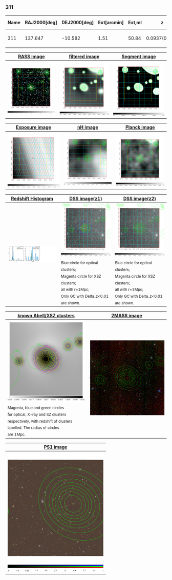 <div STYLE="page-break-after: always;"></div>

### 311

|Name|RAJ2000[deg]|DEJ2000[deg] |Ext[arcmin]| Ext,ml | z | z_src| C|GC(XSZ,Delta_z<0.01)| GC(OPT,Delta_z<0.01)|GC| R_sig[arcmin] | R500[arcmin] | R500[Mpc]| CRsig[c/s] | CR500[c/s] |L500[1E44 erg/s]|F500[1E-12 erg/s/cm^2]| M500[1E14 Msun]|Tx[keV]|Cnt_sig|Beta|Rc[arcmin]|Comment|Alias|
|---|---|---|---|---|---|------|---|--------|---------|----------|---|---|---|---|---|---|---|---|---|---|---|---|---|---|
|311| 137.647| -10.582| 1.51| 50.84| 0.0937(0.006)| z1, z_xsz| B| MCXC, XB| A| A, MCXC, W, XB| 9.775| 8.940| 0.934| 0.269(0.038)| 0.266(0.037)| 1.066(0.069)| 4.830(0.313)| 2.53(0.08)| 3.91(0.08)| 97.1| 0.874(-0.120+0.087)| 3.458(-0.696+0.505)| -| k117|

|[RASS image](../image/311/311_img.pdf)|[filtered image](../image/311/311_fil.pdf)|[Segment image](../image/311/311_seg.pdf)|
|-------------------|--------------------|-------------------|
| <img src="../image/311/311_img.png" width="300">  | <img src="../image/311/311_fil.png" width="300">   | <img src="../image/311/311_seg.png" width="300">  |

|[Exposure image](../image/311/311_mex.pdf)| [nH image](../image/311/311_nh.pdf)| [Planck image](../image/311/311_p.pdf)|
|-------------------|--------------------|-------------------|
|<img src="../image/311/311_mex.png" width="300">   | <img src="../image/311/311_nh.png" width="300">    | <img src="../image/311/311_p.png" width="300"> |

|[Redshift Histogram](../image/311/311_zg.pdf) | [DSS image(z1)](../image/311/311_dss_z1.pdf)      |  [DSS image(z2)](../image/311/311_dss_z2.pdf)    |
|-------------------|--------------------|-------------------|
|<img src="../image/311/311_zg.png" width="300"> |<img src="../image/311/311_dss_z1.png" width="300"> <sub><br>Blue circle for optical clusters; <br>Magenta circle for XSZ clusters; <br>all with r=1Mpc; <br>Only GC with Delta_z<0.01 are shown. </sub>| <img src="../image/311/311_dss_z2.png" width="300"><sub><br>Blue circle for optical clusters; <br>Magenta circle for XSZ clusters; <br>all with r=1Mpc; <br>Only GC with Delta_z<0.01 are shown. </sub> |

|[known Abell/XSZ clusters](../image/311/311_gc.pdf) | [2MASS image](../image/311/311_2mass.pdf)      |
|-------------------|-------------------|
|<img src=../image/311/311_gc.png width="300"> <br><sub>Magenta, blue and green circles <br>for optical, X-ray and SZ clusters <br>respectively, with redshift of clusters <br>labelled. The radius of circles <br>are 1Mpc.</sub>|<img src="../image/311/311_2mass.png" width="300">  |

|[PS1 image](../image/311/311_ps1.pdf)            |
|-------------------|
| <img src="../image/311/311_ps1.pdf" width="300">  |
